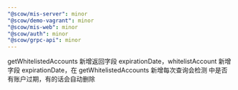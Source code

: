 ```yaml
---
"@scow/mis-server": minor
"@scow/demo-vagrant": minor
"@scow/mis-web": minor
"@scow/auth": minor
"@scow/grpc-api": minor
---
```


getWhitelistedAccounts 新增返回字段 expirationDate，whitelistAccount 新增字段 expirationDate，在 getWhitelistedAccounts 新增每次查询会检测 中是否有账户过期，有的话会自动删除
